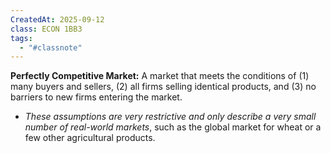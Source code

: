 ```yaml
---
CreatedAt: 2025-09-12
class: ECON 1BB3
tags:
  - "#classnote"
---
```

**Perfectly Competitive Market:** A market that meets the conditions of (1) many buyers and sellers, (2) all firms selling identical products, and (3) no barriers to new firms entering the market.
- *These assumptions are very restrictive and only describe a very small number of real-world markets*, such as the global market for wheat or a few other agricultural products.